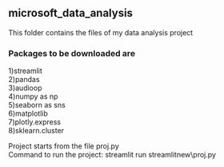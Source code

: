 ## microsoft_data_analysis

This folder contains the files of my data analysis project
### Packages to be downloaded are

1)streamlit  
2)pandas  
3)audioop  
4)numpy as np  
5)seaborn as sns  
6)matplotlib   
7)plotly.express    
8)sklearn.cluster  

Project starts from the file proj.py       
Command to run the project: streamlit run streamlitnew\proj.py  
